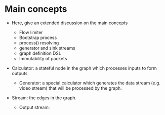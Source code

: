 # Main concepts
+ Here, give an extended discussion on the main concepts
    + Flow limiter
    + Bootstrap process
    + process() resolving
    + generator and sink streams
    + graph definition DSL
    + Immutability of packets


+ Calculator: a stateful node in the graph which processes inputs to form outputs
    + Generator: a special calculator which generates the data stream (e.g. video stream) that will be processed by the graph.
+ Stream: the edges in the graph. 
    + Output stream: 